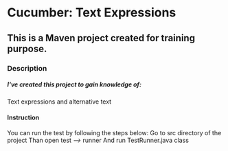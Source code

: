 # Cucumber: Text Expressions

## This is a Maven project created for training purpose.

### Description

##### I've created this project to gain knowledge of:

Text expressions and alternative text

#### Instruction

You can run the test by following the steps below:
Go to src directory of the project Than open test _-->_ runner And run TestRunner.java class